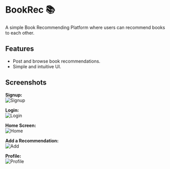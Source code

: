 # BookRec 📚  

A simple Book Recommending Platform where users can recommend books to each other.  

## Features  
- Post and browse book recommendations.  
- Simple and intuitive UI.  

## Screenshots  
**Signup:**  
![Signup](https://github.com/user-attachments/assets/379ca4be-8bdf-4191-bab4-c54f01632daa)  

**Login:**  
![Login](https://github.com/user-attachments/assets/d29563ed-7bb1-4462-9af6-02e62bdc4e0f)  

**Home Screen:**  
![Home](https://github.com/user-attachments/assets/9fcf3ba2-0bfe-42ff-aef1-b7bc345999d7)  

**Add a Recommendation:**  
![Add](https://github.com/user-attachments/assets/29bb9543-7a41-47bf-a38a-54ece9f6ae3b)  

**Profile:**  
![Profile](https://github.com/user-attachments/assets/411e2047-9e76-443a-968a-e7808826e547)  
